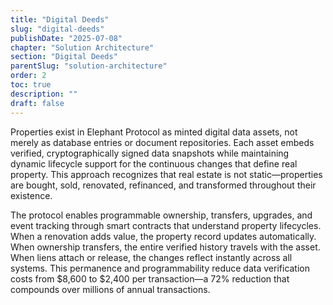 ```yaml
---
title: "Digital Deeds"
slug: "digital-deeds"
publishDate: "2025-07-08"
chapter: "Solution Architecture"
section: "Digital Deeds"
parentSlug: "solution-architecture"
order: 2
toc: true
description: ""
draft: false
---
```


Properties exist in Elephant Protocol as minted digital data assets, not merely as database entries or document repositories. Each asset embeds verified, cryptographically signed data snapshots while maintaining dynamic lifecycle support for the continuous changes that define real property. This approach recognizes that real estate is not static—properties are bought, sold, renovated, refinanced, and transformed throughout their existence.

The protocol enables programmable ownership, transfers, upgrades, and event tracking through smart contracts that understand property lifecycles. When a renovation adds value, the property record updates automatically. When ownership transfers, the entire verified history travels with the asset. When liens attach or release, the changes reflect instantly across all systems. This permanence and programmability reduce data verification costs from \$8,600 to \$2,400 per transaction—a 72% reduction that compounds over millions of annual transactions.
